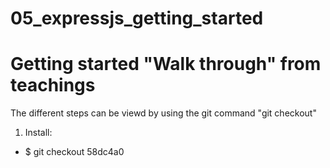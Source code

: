# 05_expressjs_getting_started
Getting started "Walk through" from teachings
=============================================
The different steps can be viewd by using the git command "git checkout"

1. Install: 
  * $ git checkout 58dc4a0
